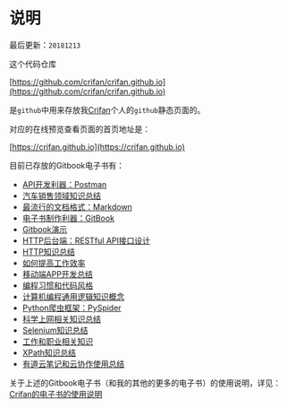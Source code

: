# 说明

最后更新：`20181213`

这个代码仓库

[https://github.com/crifan/crifan.github.io](https://github.com/crifan/crifan.github.io)

是`github`中用来存放我[Crifan](https://github.com/crifan)个人的`github`静态页面的。

对应的在线预览查看页面的首页地址是：

[https://crifan.github.io](https://crifan.github.io)

目前已存放的Gitbook电子书有：

- [API开发利器：Postman](https://crifan.github.io/api_tool_postman/website)
- [汽车销售领域知识总结](https://crifan.github.io/automobile_sales_summary/website)
- [最流行的文档格式：Markdown](https://crifan.github.io/doc_format_markdown/website)
- [电子书制作利器：GitBook](https://crifan.github.io/ebook_system_gitbook/website)
- [Gitbook演示](https://crifan.github.io/gitbook_demo/website)
- [HTTP后台端：RESTful API接口设计](https://crifan.github.io/http_restful_api/website)
- [HTTP知识总结](https://crifan.github.io/http_summary/website)
- [如何提高工作效率](https://crifan.github.io/improve_work_efficiency/website)
- [移动端APP开发总结](https://crifan.github.io/mobile_app_summary/website)
- [编程习惯和代码风格](https://crifan.github.io/program_code_style/website)
- [计算机编程通用逻辑知识概念](https://crifan.github.io/program_common_logic/website)
- [Python爬虫框架：PySpider](https://crifan.github.io/python_spider_pyspider/website)
- [科学上网相关知识总结](https://crifan.github.io/scientific_network_summary/website)
- [Selenium知识总结](https://crifan.github.io/selenium_summary/website)
- [工作和职业相关知识](https://crifan.github.io/work_job_summary/website)
- [XPath知识总结](https://crifan.github.io/xpath_summary/website)
- [有道云笔记和云协作使用总结](https://crifan.github.io/youdao_note_summary/website)

关于上述的Gitbook电子书（和我的其他的更多的电子书）的使用说明，详见：[Crifan的电子书的使用说明](https://github.com/crifan/crifan_ebook_readme)